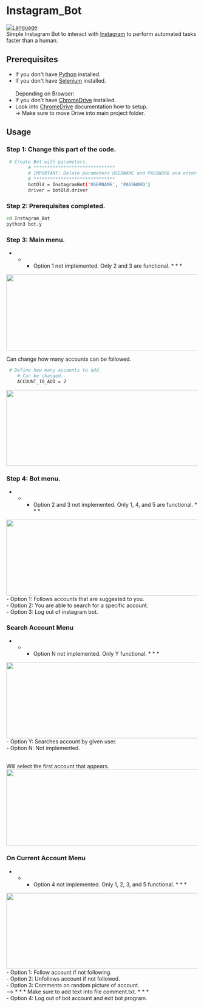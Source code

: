 # Instagram_Bot
[![Language](https://img.shields.io/badge/language-python-blue.svg?style=flat)](https://www.python.org)</br>
Simple Instagram Bot to interact with [Instagram](https://www.instagram.com) to perform automated tasks
faster than a human.

## Prerequisites

- If you don't have [Python](https://www.python.org/downloads/) installed.
- If you don't have [Selenium](https://pypi.org/project/selenium/) installed.</br></br>
Depending on Browser:
- If you don't have [ChromeDrive](https://chromedriver.chromium.org) installed.
- Look into [ChromeDrive](https://chromedriver.chromium.org/getting-started) documentation how to setup.</br>
-> Make sure to move Drive into main project folder.

## Usage
### Step 1: Change this part of the code.
```bash
 # Create Bot with parameters.
        # ******************************
        # IMPORTANT: Delete parameters USERNAME and PASSWORD and enter YOUR log in information.
        # ******************************
        botOld = InstagramBot('USERNAME', 'PASSWORD')
        driver = botOld.driver
```
### Step 2: Prerequisites completed.
```bash
cd Instagram_Bot
python3 bot.y
```
### Step 3: Main menu.
* * * Option 1 not implemented. Only 2 and 3 are functional. * * *</br>

<img src="https://i.imgur.com/BrVI2JX.png" width="700" height="200" />

Can change how many accounts can be followed.
```bash
 # Define how many accounts to add. 
    # Can be changed.
    ACCOUNT_TO_ADD = 2
```
<img src="https://i.imgur.com/QedCUmL.png" width="700" height="200" />

### Step 4: Bot menu.
* * * Option 2 and 3 not implemented. Only 1, 4, and 5 are functional. * * *</br>

<img src="https://i.imgur.com/8pZj1aq.png" width="700" height="200" />
- Option 1: Follows accounts that are suggested to you.</br>
- Option 2: You are able to search for a specific account.</br>
- Option 3: Log out of instagram bot.</br>

### Search Account Menu
* * * Option N not implemented. Only Y functional. * * *</br>

<img src="https://i.imgur.com/SDHQvHa.png" width="700" height="200" />
- Option Y: Searches account by given user.</br>
- Option N: Not implemented.</br></br>

Will select the first account that appears.</br>
<img src="https://i.imgur.com/BHuWK4B.png" width="700" height="200" />

### On Current Account Menu
* * * Option 4 not implemented. Only 1, 2, 3, and 5 functional. * * *</br>

<img src="https://i.imgur.com/Clp16nP.png" width="700" height="200" />
- Option 1: Follow account if not following.</br>
- Option 2: Unfollows account if not followed.</br>
- Option 3: Comments on random picture of account.</br>
--> * * * Make sure to add text into file comment.txt. * * *</br>
- Option 4: Log out of bot account and exit bot program.
